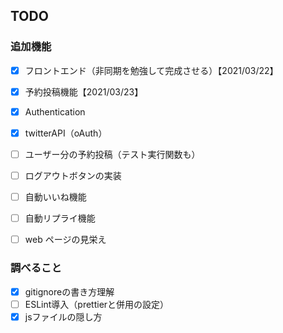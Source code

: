## TODO

### 追加機能

- [x] フロントエンド（非同期を勉強して完成させる）【2021/03/22】
- [x] 予約投稿機能【2021/03/23】
- [x] Authentication
- [x] twitterAPI（oAuth）
- [ ] ユーザー分の予約投稿（テスト実行関数も）
- [ ] ログアウトボタンの実装

- [ ] 自動いいね機能
- [ ] 自動リプライ機能
- [ ] web ページの見栄え

### 調べること

- [x] gitignoreの書き方理解
- [ ] ESLint導入（prettierと併用の設定）
- [x] jsファイルの隠し方
